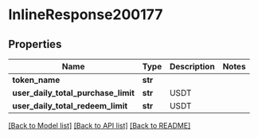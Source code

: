 # InlineResponse200177

## Properties
Name | Type | Description | Notes
------------ | ------------- | ------------- | -------------
**token_name** | **str** |  | 
**user_daily_total_purchase_limit** | **str** | USDT | 
**user_daily_total_redeem_limit** | **str** | USDT | 

[[Back to Model list]](../README.md#documentation-for-models) [[Back to API list]](../README.md#documentation-for-api-endpoints) [[Back to README]](../README.md)

